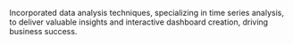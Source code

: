Incorporated data analysis techniques, specializing in time series analysis, to deliver valuable insights and interactive dashboard creation, driving business success.
